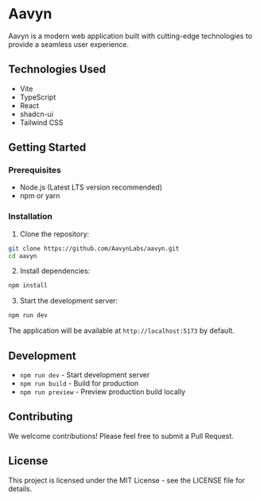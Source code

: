 # Aavyn

Aavyn is a modern web application built with cutting-edge technologies to provide a seamless user experience.

## Technologies Used

- Vite
- TypeScript
- React
- shadcn-ui
- Tailwind CSS

## Getting Started

### Prerequisites

- Node.js (Latest LTS version recommended)
- npm or yarn

### Installation

1. Clone the repository:
```bash
git clone https://github.com/AavynLabs/aavyn.git
cd aavyn
```

2. Install dependencies:
```bash
npm install
```

3. Start the development server:
```bash
npm run dev
```

The application will be available at `http://localhost:5173` by default.

## Development

- `npm run dev` - Start development server
- `npm run build` - Build for production
- `npm run preview` - Preview production build locally

## Contributing

We welcome contributions! Please feel free to submit a Pull Request.

## License

This project is licensed under the MIT License - see the LICENSE file for details.
